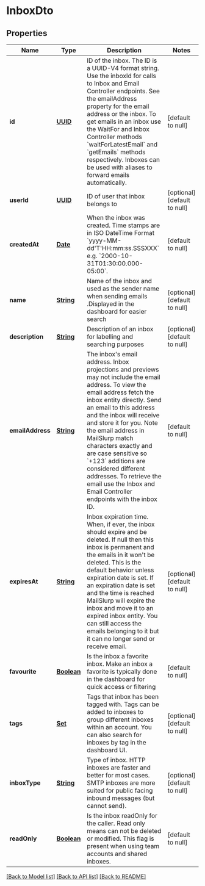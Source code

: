 # InboxDto
## Properties

Name | Type | Description | Notes
------------ | ------------- | ------------- | -------------
**id** | [**UUID**](UUID) | ID of the inbox. The ID is a UUID-V4 format string. Use the inboxId for calls to Inbox and Email Controller endpoints. See the emailAddress property for the email address or the inbox. To get emails in an inbox use the WaitFor and Inbox Controller methods &#x60;waitForLatestEmail&#x60; and &#x60;getEmails&#x60; methods respectively. Inboxes can be used with aliases to forward emails automatically. | [default to null]
**userId** | [**UUID**](UUID) | ID of user that inbox belongs to | [optional] [default to null]
**createdAt** | [**Date**](DateTime) | When the inbox was created. Time stamps are in ISO DateTime Format &#x60;yyyy-MM-dd&#39;T&#39;HH:mm:ss.SSSXXX&#x60; e.g. &#x60;2000-10-31T01:30:00.000-05:00&#x60;. | [default to null]
**name** | [**String**](string) | Name of the inbox and used as the sender name when sending emails .Displayed in the dashboard for easier search | [optional] [default to null]
**description** | [**String**](string) | Description of an inbox for labelling and searching purposes | [optional] [default to null]
**emailAddress** | [**String**](string) | The inbox&#39;s email address. Inbox projections and previews may not include the email address. To view the email address fetch the inbox entity directly. Send an email to this address and the inbox will receive and store it for you. Note the email address in MailSlurp match characters exactly and are case sensitive so &#x60;+123&#x60; additions are considered different addresses. To retrieve the email use the Inbox and Email Controller endpoints with the inbox ID. | [default to null]
**expiresAt** | [**String**](string) | Inbox expiration time. When, if ever, the inbox should expire and be deleted. If null then this inbox is permanent and the emails in it won&#39;t be deleted. This is the default behavior unless expiration date is set. If an expiration date is set and the time is reached MailSlurp will expire the inbox and move it to an expired inbox entity. You can still access the emails belonging to it but it can no longer send or receive email. | [optional] [default to null]
**favourite** | [**Boolean**](boolean) | Is the inbox a favorite inbox. Make an inbox a favorite is typically done in the dashboard for quick access or filtering | [default to null]
**tags** | [**Set**](string) | Tags that inbox has been tagged with. Tags can be added to inboxes to group different inboxes within an account. You can also search for inboxes by tag in the dashboard UI. | [optional] [default to null]
**inboxType** | [**String**](string) | Type of inbox. HTTP inboxes are faster and better for most cases. SMTP inboxes are more suited for public facing inbound messages (but cannot send). | [optional] [default to null]
**readOnly** | [**Boolean**](boolean) | Is the inbox readOnly for the caller. Read only means can not be deleted or modified. This flag is present when using team accounts and shared inboxes. | [default to null]

[[Back to Model list]](../README#documentation-for-models) [[Back to API list]](../README#documentation-for-api-endpoints) [[Back to README]](../README)

